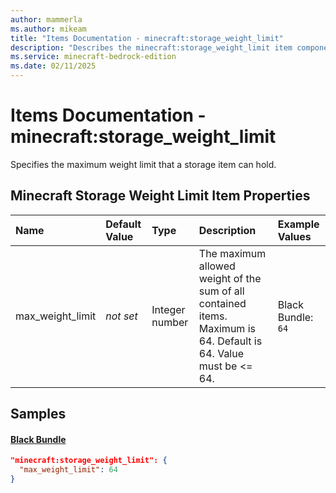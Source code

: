 ```yaml
---
author: mammerla
ms.author: mikeam
title: "Items Documentation - minecraft:storage_weight_limit"
description: "Describes the minecraft:storage_weight_limit item component"
ms.service: minecraft-bedrock-edition
ms.date: 02/11/2025 
---
```


# Items Documentation - minecraft:storage_weight_limit

Specifies the maximum weight limit that a storage item can hold.


## Minecraft Storage Weight Limit Item Properties

|Name       |Default Value |Type |Description |Example Values |
|:----------|:-------------|:----|:-----------|:------------- |
| max_weight_limit | *not set* | Integer number | The maximum allowed weight of the sum of all contained items. Maximum is 64. Default is 64. Value must be <= 64. | Black Bundle: `64` | 

## Samples

#### [Black Bundle](https://github.com/Mojang/bedrock-samples/tree/preview/behavior_pack/items/black_bundle.json)


```json
"minecraft:storage_weight_limit": {
  "max_weight_limit": 64
}
```
